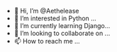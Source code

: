 - 👋 Hi, I’m @Aethelease
- 👀 I’m interested in Python ...
- 🌱 I’m currently learning Django...
- 💞️ I’m looking to collaborate on ...
- 📫 How to reach me ...

<!---
Aethelease/Aethelease is a ✨ special ✨ repository because its `README.md` (this file) appears on your GitHub profile.
You can click the Preview link to take a look at your changes.
--->
